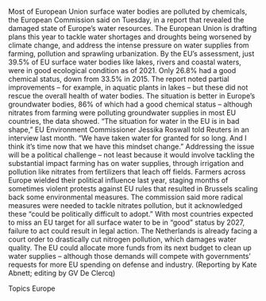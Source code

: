 Most of European Union surface water bodies are polluted by chemicals, the European Commission said on Tuesday, in a report that revealed the damaged state of Europe’s water resources.
The European Union is drafting plans this year to tackle water shortages and droughts being worsened by climate change, and address the intense pressure on water supplies from farming, pollution and sprawling urbanization.
By the EU’s assessment, just 39.5% of EU surface water bodies like lakes, rivers and coastal waters, were in good ecological condition as of 2021. Only 26.8% had a good chemical status, down from 33.5% in 2015.
The report noted partial improvements – for example, in aquatic plants in lakes – but these did not rescue the overall health of water bodies.
The situation is better in Europe’s groundwater bodies, 86% of which had a good chemical status – although nitrates from farming were polluting groundwater supplies in most EU countries, the data showed.
“The situation for water in the EU is in bad shape,” EU Environment Commissioner Jessika Roswall told Reuters in an interview last month. “We have taken water for granted for so long. And I think it’s time now that we have this mindset change.”
Addressing the issue will be a political challenge – not least because it would involve tackling the substantial impact farming has on water supplies, through irrigation and pollution like nitrates from fertilizers that leach off fields.
Farmers across Europe wielded their political influence last year, staging months of sometimes violent protests against EU rules that resulted in Brussels scaling back some environmental measures.
The commission said more radical measures were needed to tackle nitrates pollution, but it acknowledged these “could be politically difficult to adopt.”
With most countries expected to miss an EU target for all surface water to be in “good” status by 2027, failure to act could result in legal action. The Netherlands is already facing a court order to drastically cut nitrogen pollution, which damages water quality.
The EU could allocate more funds from its next budget to clean up water supplies – although those demands will compete with governments’ requests for more EU spending on defense and industry.
(Reporting by Kate Abnett; editing by GV De Clercq)

Topics
Europe

